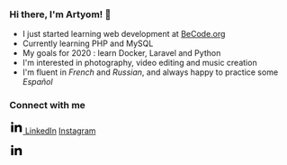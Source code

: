 ### Hi there, I'm Artyom! 👋

- I just started learning web development at [BeCode.org](https://becode.org/)
- Currently learning PHP and MySQL
- My goals for 2020 : learn Docker, Laravel and Python
- I'm interested in photography, video editing and music creation
- I'm fluent in _French_ and _Russian_, and always happy to practice some _Español_

### Connect with me

[<img src="icons/linkedin.png"></img> LinkedIn](https://www.linkedin.com/in/artyom-kouznetsov-12a82648)
[Instagram](https://www.instagram.com/von_kouznetsoff/)

<img src="/icons/linkedin.png"></img>
<!--
**Arti-Art/Arti-Art** is a ✨ _special_ ✨ repository because its `README.md` (this file) appears on your GitHub profile.
Analyze https://github.com/8bithemant
MD emojis https://gist.github.com/rxaviers/7360908

- 🔭 I’m currently working on ...
- 👯 I’m looking to collaborate on ...
- 🤔 I’m looking for help with ...
- 💬 Ask me about ...
- 📫 How to reach me: ...
- 😄 Pronouns: ...
- ⚡ Fun fact: ...

### Tools & Languages
<img align="left" alt="Visual Studio Code" width="26px" src="https://raw.githubusercontent.com/github/explore/80688e429a7d4ef2fca1e82350fe8e3517d3494d/topics/visual-studio-code/visual-studio-code.png" />
-->

